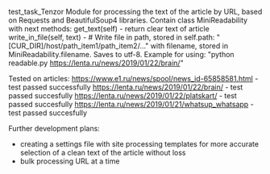 test_task_Tenzor
Module for processing the text of the article by URL, based on Requests and BeautifulSoup4 libraries.
Contain class MiniReadability with next methods:
get_text(self) - return clear text of article
write_in_file(self, text) - # Write file in path, stored in self.path:
"[CUR_DIR]/host/path_item1/path_item2/..." with filename, stored in
MiniReadability.filename. Saves to utf-8.
Example for using: "python readable.py https://lenta.ru/news/2019/01/22/brain/"

Tested on articles:
https://www.e1.ru/news/spool/news_id-65858581.html - test passed successfully
https://lenta.ru/news/2019/01/22/brain/ - test passed succesfully
https://lenta.ru/news/2019/01/22/platskart/ - test passed succesfully
https://lenta.ru/news/2019/01/21/whatsup_whatsapp - test passed succesfully

Further development plans:
- creating a settings file with site processing templates for more accurate
  selection of a clean text of the article without loss
- bulk processing URL at a time
